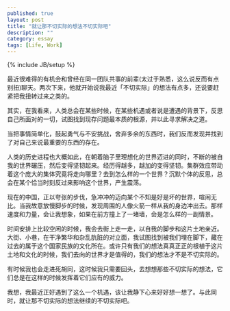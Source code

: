 ```yaml
---
published: true
layout: post
title: "就让那不切实际的想法不切实际吧"
description: ""
category: essay
tags: [Life, Work]
---
```

{% include JB/setup %}

最近很难得的有机会和曾经在同一团队共事的前辈(太过于熟悉，这么说反而有点别扭)聊天。两次下来，他就开始说我最近「不切实际」的想法有点多，还说要赶紧把我扭转过来之类的。

其实，在我看来，人类总会在某些时候，在某些机遇或者说是遭遇的背景下，反思自己所面对的一切，试图找到现存问题最本质的根源，并以此寻求解决之道。

当把事情简单化，鼓起勇气与不安挑战，舍弃多余的东西时，我们反而发现并找到了对自己来说最重要的东西的存在。

人类的历史进程也大概如此，在朝着脑子里理想化的世界迈进的同时，不断的被自我的世界碾压，然后变得坚韧起来。经历得越多，越加的变得坚韧。集群效应带动着这个庞大的集体究竟将走向哪里？去到怎么样的一个世界？沉默个体的反思，总会在某个恰当时刻反过来影响这个世界，产生震荡。

现在的中国，正以夸张的步伐，急冲冲的迈向某个不知是好是坏的世界，喧闹无比。当我故意放慢脚步的时候，发现周围的人像火箭一样从我的身边冲出去。那样速度和力量，会让我想象，如果在前方撞上了一堵墙，会是怎么样的一副情景。

时间安排上比较空闲的时候，我会去街上走一走，以自我的脚步和这片土地亲近。大街、小巷，在干净繁华和杂乱肮脏的对立面，我试图找到被我们埋在脚下，藏在过去的属于这个国家民族的文化所在。或许只有我们的想法真真正正的根植于这片土地和文化的时候，我们去向的世界才是值得的，我们的想法才不是不切实际的。

有时候我也会走进死胡同，这时候我只需要回头，去想想那些不切实际的想法，它们总是在这样的时候发挥着它们应有的威力。

我想，我最近正好遇到了这么一个机遇，该让我静下心来好好想一想了。与此同时，就让那不切实际的想法继续的不切实际吧。
